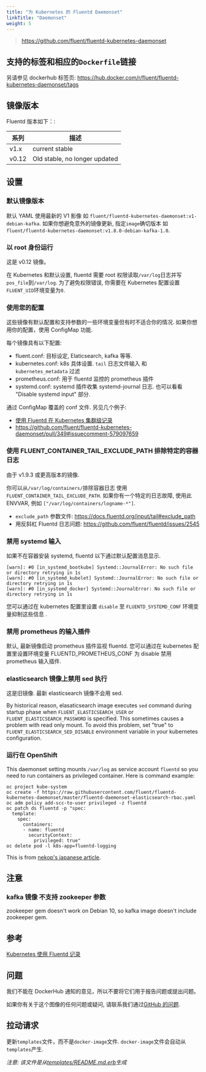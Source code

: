 ```yaml
---
title: "为 Kubernetes 的 Fluentd Daemonset"
linkTitle: "Daemonset"
weight: 5
---
```


> https://github.com/fluent/fluentd-kubernetes-daemonset

## 支持的标签和相应的`Dockerfile`链接

另请参见 dockerhub 标签页: https://hub.docker.com/r/fluent/fluentd-kubernetes-daemonset/tags

## 镜像版本

Fluentd 版本如下：:

| 系列  | 描述                          |
| ----- | ----------------------------- |
| v1.x  | current stable                |
| v0.12 | Old stable, no longer updated |

## 设置

### 默认镜像版本

默认 YAML 使用最新的 V1 影像 如 `fluent/fluentd-kubernetes-daemonset:v1-debian-kafka`.
如果你想避免意外的镜像更新, 指定`image`确切版本 如 `fluent/fluentd-kubernetes-daemonset:v1.8.0-debian-kafka-1.0`.

### 以 root 身份运行

这是 v0.12 镜像。

在 Kubernetes 和默认设置, fluentd 需要 root 权限读取`/var/log`日志并写`pos_file`到`/var/log`.
为了避免权限错误, 你需要在 Kubernetes 配置设置`FLUENT_UID`环境变量为`0`.

### 使用您的配置

这些镜像有默认配置和支持参数的一些环境变量但有时不适合你的情况.
如果你想用你的配置，使用 ConfigMap 功能.

每个镜像具有以下配置:

- fluent.conf: 目标设定, Elaticsearch, kafka 等等.
- kubernetes.conf: k8s 具体设置. `tail` 日志文件输入 和 `kubernetes_metadata` 过滤
- prometheus.conf: 用于 fluentd 监控的 prometheus 插件
- systemd.conf: systemd 插件收集 systemd-journal 日志. 也可以看看 "Disable systemd input" 部分.

通过 ConfigMap 覆盖的 conf 文件. 另见几个例子:

- [使用 Fluentd 在 Kubernetes 集群级记录](https://medium.com/kubernetes-tutorials/cluster-level-logging-in-kubernetes-with-fluentd-e59aa2b6093a)
- https://github.com/fluent/fluentd-kubernetes-daemonset/pull/349#issuecomment-579097659

### 使用 FLUENT_CONTAINER_TAIL_EXCLUDE_PATH 排除特定的容器日志

由于 v1.9.3 或更高版本的镜像.

你可以从`/var/log/containers/`排除容器日志 使用 `FLUENT_CONTAINER_TAIL_EXCLUDE_PATH`.
如果你有一个特定的日志故障, 使用此 ENVVAR, 例如 `["/var/log/containers/logname-*"]`.

- `exclude_path` 参数文件: https://docs.fluentd.org/input/tail#exclude_path
- 用反斜杠 Fluentd 日志问题: https://github.com/fluent/fluentd/issues/2545

### 禁用 systemd 输入

如果不在容器安装 systemd, fluentd 以下通过默认配置消息显示.

```
[warn]: #0 [in_systemd_bootkube] Systemd::JournalError: No such file or directory retrying in 1s
[warn]: #0 [in_systemd_kubelet] Systemd::JournalError: No such file or directory retrying in 1s
[warn]: #0 [in_systemd_docker] Systemd::JournalError: No such file or directory retrying in 1s
```

您可以通过在 kubernetes 配置里设置 `disable` 至 `FLUENTD_SYSTEMD_CONF` 环境变量抑制这些信息 .

### 禁用 prometheus 的输入插件

默认, 最新镜像启动 prometheus 插件监视 fluentd.
您可以通过在 kubernetes 配置里设置环境变量 FLUENTD_PROMETHEUS_CONF 为 disable 禁用 prometheus 输入插件.

### elasticsearch 镜像上禁用 sed 执行

这是旧镜像. 最新 elasticsearch 镜像不会用 sed.

By historical reason, elasaticsearch image executes `sed` command during startup phase when `FLUENT_ELASTICSEARCH_USER` or `FLUENT_ELASTICSEARCH_PASSWORD` is specified. This sometimes causes a problem with read only mount.
To avoid this problem, set "true" to `FLUENT_ELASTICSEARCH_SED_DISABLE` environment variable in your kubernetes configuration.

### 运行在 OpenShift

This daemonset setting mounts `/var/log` as service account `fluentd` so you need to run containers as privileged container.
Here is command example:

```
oc project kube-system
oc create -f https://raw.githubusercontent.com/fluent/fluentd-kubernetes-daemonset/master/fluentd-daemonset-elasticsearch-rbac.yaml
oc adm policy add-scc-to-user privileged -z fluentd
oc patch ds fluentd -p "spec:
  template:
    spec:
      containers:
      - name: fluentd
        securityContext:
          privileged: true"
oc delete pod -l k8s-app=fluentd-logging
```

This is from [nekop's japanese article](https://nekop.hatenablog.com/entry/2018/04/20/170257).

## 注意

### kafka 镜像 不支持 zookeeper 参数

zookeeper gem doesn't work on Debian 10, so kafka image doesn't include zookeeper gem.

## 参考

[Kubernetes 使用 Fluentd 记录][fluentd-article]

## 问题

我们不能在 DockerHub 通知的意见，所以不要将它们用于报告问题或提出问题。

如果你有关于这个图像的任何问题或疑问, 请联系我们通过[GitHub 的问题](https://github.com/fluent/fluentd-kubernetes-daemonset/issues).

## 拉动请求

更新`templates`文件，而不是`docker-image`文件.
`docker-image`文件会自动从`templates`产生.

_注意: 该文件是从[templates/README.md.erb](templates/README.md.erb)生成_

[alpine-home]: http://alpinelinux.org
[alpine-dockerhub]: https://hub.docker.com/_/alpine
[debian-dockerhub]: https://hub.docker.com/_/debian
[fluentd-article]: https://docs.fluentd.org/container-deployment/kubernetes
